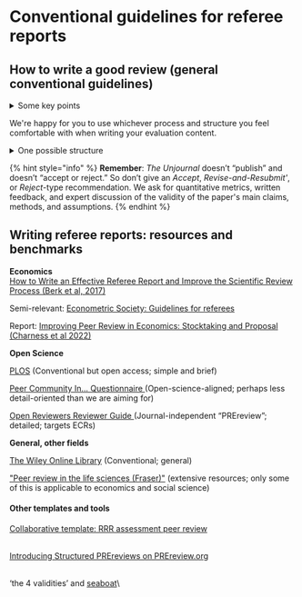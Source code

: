# Conventional guidelines for referee reports

## **How to write a good review (general conventional guidelines)**

<details>

<summary>Some key points</summary>

* Cite evidence and reference specific parts of the research when giving feedback.
* Justify your critiques and claims in a reasoning-transparent way, rather than merely ‘"passing judgment." Avoid comments like "this does not pass the smell test".&#x20;
* Provide specific, actionable feedback to the author where possible.
* Try to restate the authors’ arguments, clearly presenting the most reasonable interpretation of what they have written. See [steelmanning](https://www.lesswrong.com/tag/steelmanning).
* Be collegial and encouraging, but also rigorous. Criticize and question specific parts of the research without suggesting criticism of the _researchers themselves._

</details>

We're happy for you to use whichever process and structure you feel comfortable with when writing your evaluation content.

<details>

<summary>One possible structure</summary>

_Core_

1. _Briefly_ summarize the work in context&#x20;
2. Highlight positive aspects of the paper and its strengths and contributions, considered in the context of existing research.
3. _Most importantly:_ Identify and assess the paper's most important and impactful claim(s). Are these supported by the evidence provided? Are the assumptions reasonable? Are the authors using appropriate methods?&#x20;
4. Note major limitations and potential ways the work could be improved; where possible, reference methodological literature and discussion and work that models what you are suggesting.

_Optional/desirable_

* Offer suggestions for increasing the impact of the work, for incorporating the work into global priorities research and impact evaluations, and for supporting and enhancing future work.
* Discuss minor flaws and their potential revisions.
* Desirable: formal ['claim identification and assessment'](https://docs.google.com/document/d/1mBkAmCVomcUt0Ks7hsxShTsjAbx3WVtFfMCnasGQxns/edit#heading=h.ljcrdyqus3l8)



Please _don't_ spend time copyediting the work. If you like, you can give a few specific suggestions and then suggest that the author look to make other changes along these lines.

</details>

{% hint style="info" %}
**Remember**: _The Unjournal_ doesn’t “publish” and doesn’t “accept or reject.” So don’t give an _Accept_, _Revise-and-Resubmit'_, or _Reject_-type recommendation. We ask for quantitative metrics, written feedback, and expert discussion of the validity of the paper's main claims, methods, and assumptions.
{% endhint %}

## Writing referee reports: resources and benchmarks

**Economics**\
[How to Write an Effective Referee Report and Improve the Scientific Review Process (Berk et al, 2017)](https://pubs.aeaweb.org/doi/pdfplus/10.1257/jep.31.1.231)

Semi-relevant: [Econometric Society: Guidelines for referees](https://www.econometricsociety.org/publications/econometrica/guidelines-referees)

Report: [Improving Peer Review in Economics: Stocktaking and Proposal (Charness et al 2022)](https://evalresearch.weebly.com/uploads/1/3/3/4/133478410/improving\_peer\_review\_in\_economics\_-\_charness\_et\_al..pdf)



**Open Science**

[PLOS](https://plos.org/resource/how-to-write-a-peer-review/) (Conventional but open access; simple and brief)

[Peer Community In... Questionnaire ](https://peercommunityin.org/2022/05/20/questionnaire-for-reviewers/)(Open-science-aligned; perhaps less detail-oriented than we are aiming for)

[Open Reviewers Reviewer Guide ](https://zenodo.org/record/5484087)(Journal-independent “PREreview”; detailed; targets ECRs)





**General, other fields**

[The Wiley Online Library](https://authorservices.wiley.com/Reviewers/journal-reviewers/how-to-perform-a-peer-review/step-by-step-guide-to-reviewing-a-manuscript.html) (Conventional; general)

["Peer review in the life sciences (Fraser)"](https://fraserlab.com/peer\_review/) (extensive resources;  only some of this is applicable to economics and social science)



#### Other templates and tools

[Collaborative template: RRR assessment peer review](https://docs.google.com/document/d/1Oz6dHybbpVa2vgyl4bULHO7jS2DahtcQ8bknygFNYa8/edit#heading=h.gjdgxs)

\
[Introducing Structured PREreviews on PREreview.org](https://content.prereview.org/introducing-structured-prereviews-on-prereview-org/)

\
‘the 4 validities’ and [seaboat](https://www.seaboat.io/)\


